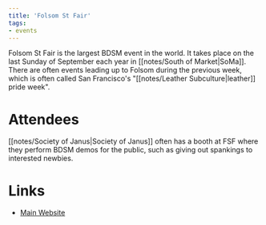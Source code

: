 ```yaml
---
title: 'Folsom St Fair'
tags:
- events
---
```


Folsom St Fair is the largest BDSM event in the world. It takes place on the last Sunday of September each year in [[notes/South of Market|SoMa]]. There are often events leading up to Folsom during the previous week, which is often called San Francisco's "[[notes/Leather Subculture|leather]] pride week".

# Attendees
[[notes/Society of Janus|Society of Janus]] often has a booth at FSF where they perform BDSM demos for the public, such as giving out spankings to interested newbies.

# Links
- [Main Website](https://www.folsomstreet.org)